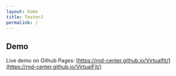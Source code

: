 ```yaml
---
layout: home
title: TesterJ
permalink: /
---
```



## Demo

Live demo on Github Pages: [https://rnd-center.github.io/Virtualfit/](https://rnd-center.github.io/VirtualFit/)
